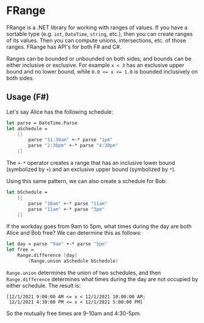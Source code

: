 # FRange

FRange is a .NET library for working with ranges of values. If you have a sortable type (e.g. `int`, `DateTime`, `string`, etc.), then you can create ranges of its values. Then you can compute unions, intersections, etc. of those ranges. FRange has API's for both F# and C#.

Ranges can be bounded or unbounded on both sides, and bounds can be either inclusive or exclusive. For example `x < 3` has an exclusive upper bound and no lower bound, while `0.0 <= x <= 1.0` is bounded inclusively on both sides.

## Usage (F#)

Let's say Alice has the following schedule:

```fsharp
let parse = DateTime.Parse
let aSchedule =
    [|
        parse "11:30am" +-* parse "1pm"
        parse "2:30pm" +-* parse "4:30pm"
    |]
```

The `+-*` operator creates a range that has an inclusive lower bound (symbolized by `+`) and an exclusive upper bound (symbolized by `*`).

Using this same pattern, we can also create a schedule for Bob:

```fsharp
let bSchedule =
    [|
        parse "10am" +-* parse "11am"
        parse "11am" +-* parse "3pm"
    |]
```

If the workday goes from 9am to 5pm, what times during the day are both Alice and Bob free? We can determine this as follows:

```fsharp
let day = parse "9am" +-* parse "5pm"
let free =
    Range.difference [day]
        (Range.union aSchedule bSchedule)
```

`Range.union` determines the union of two schedules, and then `Range.difference` determines what times during the day are not occupied by either schedule. The result is:

```
[12/1/2021 9:00:00 AM <= x < 12/1/2021 10:00:00 AM;
 12/1/2021 4:30:00 PM <= x < 12/1/2021 5:00:00 PM]
```

So the mutually free times are 9-10am and 4:30-5pm.